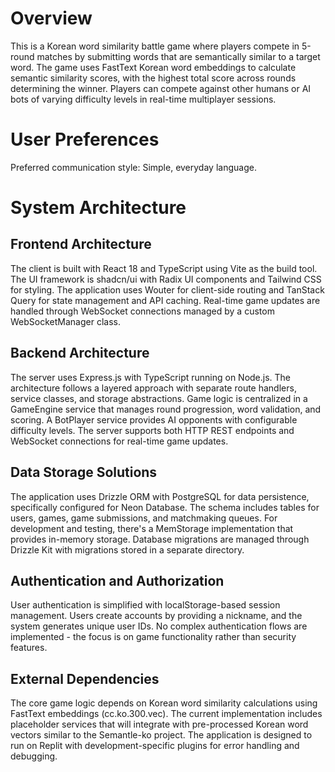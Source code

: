 # Overview

This is a Korean word similarity battle game where players compete in 5-round matches by submitting words that are semantically similar to a target word. The game uses FastText Korean word embeddings to calculate semantic similarity scores, with the highest total score across rounds determining the winner. Players can compete against other humans or AI bots of varying difficulty levels in real-time multiplayer sessions.

# User Preferences

Preferred communication style: Simple, everyday language.

# System Architecture

## Frontend Architecture
The client is built with React 18 and TypeScript using Vite as the build tool. The UI framework is shadcn/ui with Radix UI components and Tailwind CSS for styling. The application uses Wouter for client-side routing and TanStack Query for state management and API caching. Real-time game updates are handled through WebSocket connections managed by a custom WebSocketManager class.

## Backend Architecture
The server uses Express.js with TypeScript running on Node.js. The architecture follows a layered approach with separate route handlers, service classes, and storage abstractions. Game logic is centralized in a GameEngine service that manages round progression, word validation, and scoring. A BotPlayer service provides AI opponents with configurable difficulty levels. The server supports both HTTP REST endpoints and WebSocket connections for real-time game updates.

## Data Storage Solutions
The application uses Drizzle ORM with PostgreSQL for data persistence, specifically configured for Neon Database. The schema includes tables for users, games, game submissions, and matchmaking queues. For development and testing, there's a MemStorage implementation that provides in-memory storage. Database migrations are managed through Drizzle Kit with migrations stored in a separate directory.

## Authentication and Authorization
User authentication is simplified with localStorage-based session management. Users create accounts by providing a nickname, and the system generates unique user IDs. No complex authentication flows are implemented - the focus is on game functionality rather than security features.

## External Dependencies
The core game logic depends on Korean word similarity calculations using FastText embeddings (cc.ko.300.vec). The current implementation includes placeholder services that will integrate with pre-processed Korean word vectors similar to the Semantle-ko project. The application is designed to run on Replit with development-specific plugins for error handling and debugging.